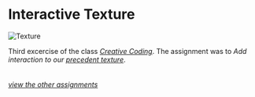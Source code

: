 # Interactive Texture

![Texture](https://github.com/chiarariente/texture/blob/master/img/header.gif?raw=true)

Third excercise of the class [*Creative Coding*](https://github.com/drawwithcode). The assignment was to *Add interaction to our [precedent texture](https://github.com/chiarariente/texture)*.
<br>
<br>
<br>
[*view the other assignments*](https://github.com/chiarariente?tab=repositories)
